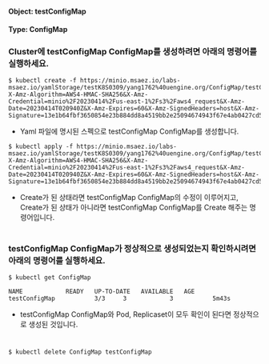 
#### Object: testConfigMap
#### Type: ConfigMap

### Cluster에 testConfigMap ConfigMap를 생성하려면 아래의 명령어를 실행하세요.

```
$ kubectl create -f https://minio.msaez.io/labs-msaez.io/yamlStorage/testK8S0309/yang1762%40uengine.org/ConfigMap/testConfigMap.yaml?X-Amz-Algorithm=AWS4-HMAC-SHA256&X-Amz-Credential=minio%2F20230414%2Fus-east-1%2Fs3%2Faws4_request&X-Amz-Date=20230414T020940Z&X-Amz-Expires=60&X-Amz-SignedHeaders=host&X-Amz-Signature=13e1b64fbf3650854e23b884dd8a4519bb2e25094674943f67e4ab0427cd53a3
```
- Yaml 파일에 명시된 스펙으로 testConfigMap ConfigMap를 생성합니다.

```
$ kubectl apply -f https://minio.msaez.io/labs-msaez.io/yamlStorage/testK8S0309/yang1762%40uengine.org/ConfigMap/testConfigMap.yaml?X-Amz-Algorithm=AWS4-HMAC-SHA256&X-Amz-Credential=minio%2F20230414%2Fus-east-1%2Fs3%2Faws4_request&X-Amz-Date=20230414T020940Z&X-Amz-Expires=60&X-Amz-SignedHeaders=host&X-Amz-Signature=13e1b64fbf3650854e23b884dd8a4519bb2e25094674943f67e4ab0427cd53a3
```
- Create가 된 상태라면 testConfigMap ConfigMap의 수정이 이루어지고, Create가 된 상태가 아니라면 testConfigMap ConfigMap를 Create 해주는 명령어입니다.  
#

### testConfigMap ConfigMap가 정상적으로 생성되었는지 확인하시려면 아래의 명령어를 실행하세요.

```
$ kubectl get ConfigMap

NAME            READY   UP-TO-DATE   AVAILABLE   AGE
testConfigMap           3/3     3            3           5m43s

```
- testConfigMap ConfigMap와 Pod, Replicaset이 모두 확인이 된다면 정상적으로 생성된 것입니다.
#

```
$ kubectl delete ConfigMap testConfigMap
```
#
